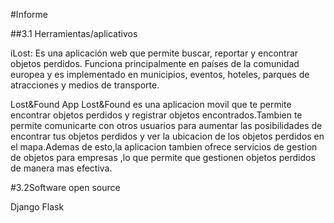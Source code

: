 #Informe

##3.1 Herramientas/aplicativos

iLost: Es una aplicación web que permite buscar, reportar y encontrar objetos perdidos.
Funciona principalmente en países de la comunidad europea y es implementado en 
municipios, eventos, hoteles, parques de atracciones y medios de transporte.
 
Lost&Found App
Lost&Found es una aplicacion movil que te permite encontrar objetos perdidos y registrar
objetos encontrados.Tambien te permite comunicarte con otros usuarios para aumentar las 
posibilidades de encontrar tus objetos perdidos y ver la ubicacion de los objetos perdidos 
en el mapa.Ademas de esto,la aplicacion tambien ofrece servicios de gestion de objetos para 
empresas ,lo que permite que gestionen objetos perdidos de manera mas efectiva.

#3.2Software open source

Django
Flask
